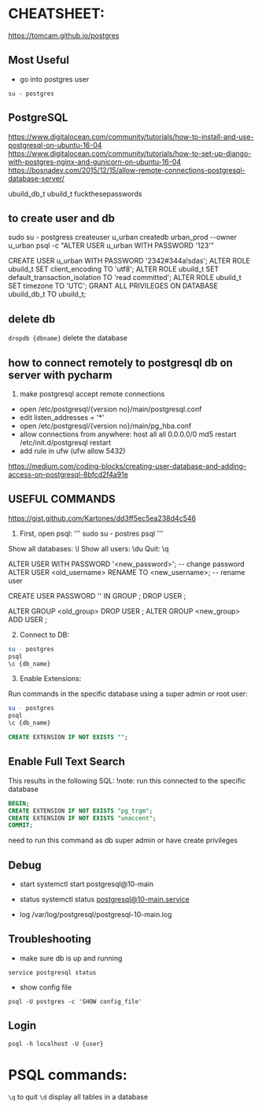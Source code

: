 # CHEATSHEET:
https://tomcam.github.io/postgres

## Most Useful

- go into postgres user
```
su - postgres
```


## PostgreSQL

https://www.digitalocean.com/community/tutorials/how-to-install-and-use-postgresql-on-ubuntu-16-04
https://www.digitalocean.com/community/tutorials/how-to-set-up-django-with-postgres-nginx-and-gunicorn-on-ubuntu-16-04
https://bosnadev.com/2015/12/15/allow-remote-connections-postgresql-database-server/

ubuild_db_t
ubuild_t
fuckthesepasswords

## to create user and db
sudo su - postgress
createuser u_urban
createdb urban_prod --owner u_urban
psql -c "ALTER USER u_urban WITH PASSWORD '123'"

CREATE USER u_urban WITH PASSWORD '2342#344a!sdas';
ALTER ROLE ubuild_t SET client_encoding TO 'utf8';
ALTER ROLE ubuild_t SET default_transaction_isolation TO 'read committed';
ALTER ROLE ubuild_t SET timezone TO 'UTC';
GRANT ALL PRIVILEGES ON DATABASE ubuild_db_t TO ubuild_t;

## delete db
`dropdb {dbname}` delete the database

## how to connect remotely to postgresql db on server with pycharm
1. make postgresql accept remote connections
 - open /etc/postgresql/{version no}/main/postgresql.conf
 - edit listen_addresses = '*'  
 - open /etc/postgresql/{version no}/main/pg_hba.conf
 - allow connections from anywhere: host all all 0.0.0.0/0 md5
 restart
 /etc/init.d/postgresql restart
 - add rule in ufw (ufw allow 5432)


 https://medium.com/coding-blocks/creating-user-database-and-adding-access-on-postgresql-8bfcd2f4a91e


## USEFUL COMMANDS
https://gist.github.com/Kartones/dd3ff5ec5ea238d4c546

1. First, open psql:
'''
sudo su - postres
psql
'''

Show all databases: \l
Show all users: \du
Quit: \q


ALTER USER <username> WITH PASSWORD '<new_password>';  -- change password
ALTER USER <old_username> RENAME TO <new_username>;    -- rename user

CREATE USER <username> PASSWORD '<password>' IN GROUP <group>;
DROP USER <username>;

ALTER GROUP <old_group> DROP USER <username>;
ALTER GROUP <new_group> ADD USER <username>;

2. Connect to DB:
```bash
su - postgres
psql
\c {db_name}
```

3. Enable Extensions:

Run commands in the specific database using a super admin or root user:

```bash
su - postgres
psql
\c {db_name}
```
```sql
CREATE EXTENSION IF NOT EXISTS "";
```

## Enable Full Text Search

This results in the following SQL:
!note: run this connected to the specific database
```sql
BEGIN;
CREATE EXTENSION IF NOT EXISTS "pg_trgm";
CREATE EXTENSION IF NOT EXISTS "unaccent";
COMMIT;
```
need to run this command as db super admin or have create privileges

## Debug

- start
systemctl start postgresql@10-main

- status
systemctl status postgresql@10-main.service

- log
/var/log/postgresql/postgresql-10-main.log

## Troubleshooting

- make sure db is up and running

```
service postgresql status
```

- show config file
```
psql -U postgres -c 'SHOW config_file'
```

## Login

```
psql -h localhost -U {user}
```


# PSQL commands:

`\q` to quit
`\d` display all tables in a database
